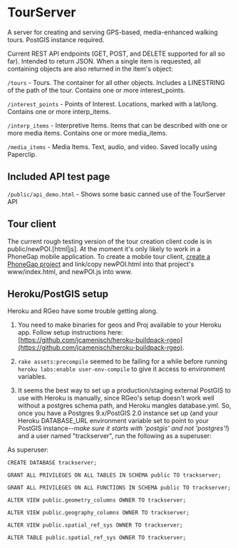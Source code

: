 # TourServer

A server for creating and serving GPS-based, media-enhanced walking tours. PostGIS instance required.

Current REST API endpoints (GET, POST, and DELETE supported for all so far). Intended to return JSON. When a single item is requested, all containing objects are also returned in the item's object:

`/tours` - Tours. The container for all other objects. Includes a LINESTRING of the path of the tour. Contains one or more interest_points.

`/interest_points` - Points of Interest. Locations, marked with a lat/long. Contains one or more interp_items.

`/interp_items` - Interpretive Items. Items that can be described with one or more media items. Contains one or more media_items.

`/media_items` - Media Items. Text, audio, and video. Saved locally using Paperclip.

## Included API test page

`/public/api_demo.html` - Shows some basic canned use of the TourServer API

## Tour client

The current rough testing version of the tour creation client code is in public/newPOI.[html|js]. At the moment it's only likely to work in a PhoneGap mobile application. To create a mobile tour client, [create a PhoneGap project](http://docs.phonegap.com/en/2.6.0/guide_getting-started_index.md.html#Getting%20Started%20Guides) and link/copy newPOI.html into that project's www/index.html, and newPOI.js into www.

## Heroku/PostGIS setup

Heroku and RGeo have some trouble getting along. 

1) You need to make binaries for geos and Proj available to your Heroku app.
Follow setup instructions here:
[https://github.com/jcamenisch/heroku-buildpack-rgeo](https://github.com/jcamenisch/heroku-buildpack-rgeo).

2) `rake assets:precompile` seemed to be failing for a while before running `heroku labs:enable user-env-compile` to give it access to environment variables.

3) It seems the best way to set up a production/staging external PostGIS to use with Heroku is manually, since RGeo's setup doesn't work well without a postgres schema path, and Heroku mangles database.yml. So, once you have a Postgres 9.x/PostGIS 2.0 instance set up (and your Heroku DATABASE_URL environment variable set to point to your PostGIS instance--*make sure it starts with 'postgis' and not 'postgres'!*) and a user named "trackserver", run the following as a superuser:

As superuser:

`CREATE DATABASE trackserver;`

`GRANT ALL PRIVILEGES ON ALL TABLES IN SCHEMA public TO trackserver;`

`GRANT ALL PRIVILEGES ON ALL FUNCTIONS IN SCHEMA public TO trackserver;`

`ALTER VIEW public.geometry_columns OWNER TO trackserver;`

`ALTER VIEW public.geography_columns OWNER TO trackserver;`

`ALTER VIEW public.spatial_ref_sys OWNER TO trackserver;`

`ALTER TABLE public.spatial_ref_sys OWNER TO trackserver;`

